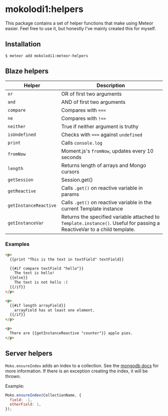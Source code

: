 # mokolodi1:helpers

This package contains a set of helper functions that make using Meteor easier. Feel free to use it, but honestly I've mainly created this for myself.

## Installation

```
$ meteor add mokolodi1:meteor-helpers
```

## Blaze helpers

| Helper                | Description |
| --------------------- | ----------- |
| `or`                  | OR of first two arguments |
| `and`                 | AND of first two arguments |
| `compare`             | Compares with `===` |
| `ne`                  | Compares with `!==` |
| `neither`             | True if neither argument is truthy |
| `isUndefined`         | Checks with `===` against `undefined` |
| `print`               | Calls `console.log` |
| `fromNow`             | Moment.js's `fromNow`, updates every 10 seconds |
| `length`              | Returns length of arrays and Mongo cursors |
| `getSession`          | Session.get() |
| `getReactive`         | Calls `.get()` on reactive variable in params |
| `getInstanceReactive` | Calls `.get()` on reactive variable in the current Template instance |
| `getInstanceVar`      | Returns the specified variable attached to `Template.instance()`. Useful for passing a ReactiveVar to a child template. |

### Examples

```html
<p>
  {{print "This is the text in textField" textField}}

  {{#if compare textField "hello"}}
    The text is hello!
  {{else}}
    The text is not hello :(
  {{/if}}
</p>

<p>
  {{#if length arrayField}}
    arrayField has at least one element.
  {{/if}}
</p>

<p>
  There are {{getInstanceReactive "counter"}} apple pies.
</p>
```

## Server helpers

`Moko.ensureIndex` adds an index to a collection. See the [mongodb docs](https://docs.mongodb.org/manual/reference/method/db.collection.ensureIndex/) for more information. If there is an exception creating the index, it will be thrown.

Example:
```js
Moko.ensureIndex(CollectionName, {
  field: -1,
  otherField: 1,
});
```
